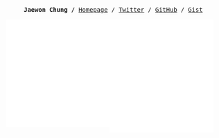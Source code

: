 <p><pre align="center">
<strong>Jaewon Chung /</strong> <a href="">Homepage</a> / <a href="https://twitter.com/j1chung">Twitter</a> / <a href="https://github.com/j1c">GitHub</a> / <a href="https://gist.github.com/j1c">Gist</a> </pre></p>

<a href="https://metrics.lecoq.io/about/j1c"><img src="metrics-base.svg" align="left" width="47.5%"></img></a>
<a href="https://metrics.lecoq.io/about/j1c"><img src="metrics-achievements.svg" align="left" width="47.5%"></img></a>

